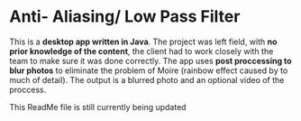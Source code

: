 # Anti- Aliasing/ Low Pass Filter
This is a **desktop app written in Java**. The project was left field, with **no prior knowledge of the content**, the client had to work closely with the team to make sure it was done correctly. The app uses **post proccessing to blur photos** to eliminate the problem of Moire (rainbow effect caused by to much of detail). The output is a blurred photo and an optional video of the proccess. 


This ReadMe file is still currently being updated
